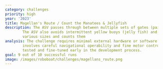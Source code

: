 ```yaml
---
category: challenges
priority: high
year: '2023'
title: Magellan's Route / Count the Manatees & Jellyfish
description: The ASV passes through between multiple sets of gates (pairs of red and green buoys) 
        The ASV also avoids intermittent yellow buoys (jelly fish) and black buoys (manatees) of 
        various sizes and counts them
analysis: The challenge requires minimal external hardware or software development and mainly just 
        involves careful navigational operability and fine motor control. This challenge could be 
        tested and fine-tuned early in the development process. 
goal: 9 out of 10 successful runs
image: /images/roboboat/challenges/magellans_route.png
---
```

